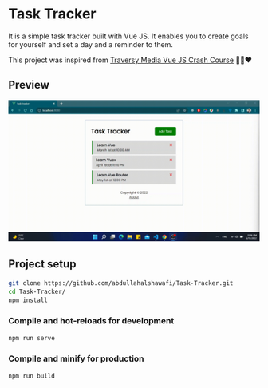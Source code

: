 # Task Tracker

It is a simple task tracker built with Vue JS. It enables you to create goals for yourself and set a day and a reminder to them.

This project was inspired from [Traversy Media Vue JS Crash Course](https://youtu.be/qZXt1Aom3Cs) 🙌🏽❤️

## Preview

![preview](./screenshots/preview.gif)

## Project setup

```bash
git clone https://github.com/abdullahalshawafi/Task-Tracker.git
cd Task-Tracker/
npm install
```

### Compile and hot-reloads for development

```bash
npm run serve
```

### Compile and minify for production

```bash
npm run build
```
